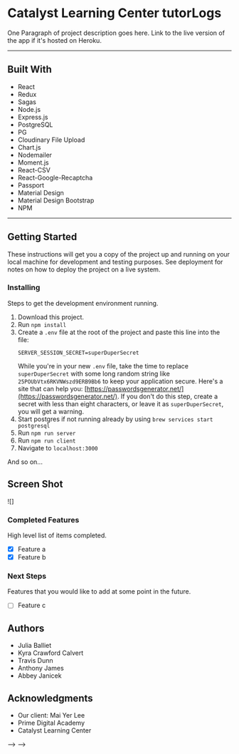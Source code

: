 # Catalyst Learning Center tutorLogs

One Paragraph of project description goes here. Link to the live version of the app if it's hosted on Heroku.

---

## Built With

* React
* Redux
* Sagas
* Node.js
* Express.js
* PostgreSQL
* PG
* Cloudinary File Upload
* Chart.js
* Nodemailer
* Moment.js
* React-CSV
* React-Google-Recaptcha
* Passport
* Material Design
* Material Design Bootstrap
* NPM

---

## Getting Started

These instructions will get you a copy of the project up and running on your local machine for development and testing purposes. See deployment for notes on how to deploy the project on a live system.

### Installing

Steps to get the development environment running.

1. Download this project.
2. Run `npm install`
3. Create a `.env` file at the root of the project and paste this line into the file:
    ```
    SERVER_SESSION_SECRET=superDuperSecret
    ```
    While you're in your new `.env` file, take the time to replace `superDuperSecret` with some long random string like `25POUbVtx6RKVNWszd9ERB9Bb6` to keep your application secure. Here's a site that can help you: [https://passwordsgenerator.net/](https://passwordsgenerator.net/). If you don't do this step, create a secret with less than eight characters, or leave it as `superDuperSecret`, you will get a warning.
4. Start postgres if not running already by using `brew services start postgresql`
5. Run `npm run server`
6. Run `npm run client`
7. Navigate to `localhost:3000`

And so on...

## Screen Shot

![]

### Completed Features

High level list of items completed.

- [x] Feature a
- [x] Feature b

### Next Steps

Features that you would like to add at some point in the future.

- [ ] Feature c

## Authors

* Julia Balliet
* Kyra Crawford Calvert
* Travis Dunn
* Anthony James
* Abbey Janicek

## Acknowledgments

* Our client: Mai Yer Lee
* Prime Digital Academy
* Catalyst Learning Center

<!-- ## Deployment
<!-- 
1. Create a new Heroku project
1. Link the Heroku project to the project GitHub Repo
1. Create an Herkoku Postgres database
1. Connect to the Heroku Postgres database from Postico
1. Create the necessary tables
1. Add an environment variable for `SERVER_SESSION_SECRET` with a nice random string for security
1. In the deploy section, select manual deploy --> --> -->
